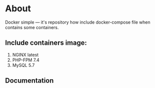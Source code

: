 # About
Docker simple — it's repository how include docker-compose file when contains some containers.

## Include containers image:
1. NGINX latest
2. PHP-FPM 7.4
3. MySQL 5.7

## Documentation